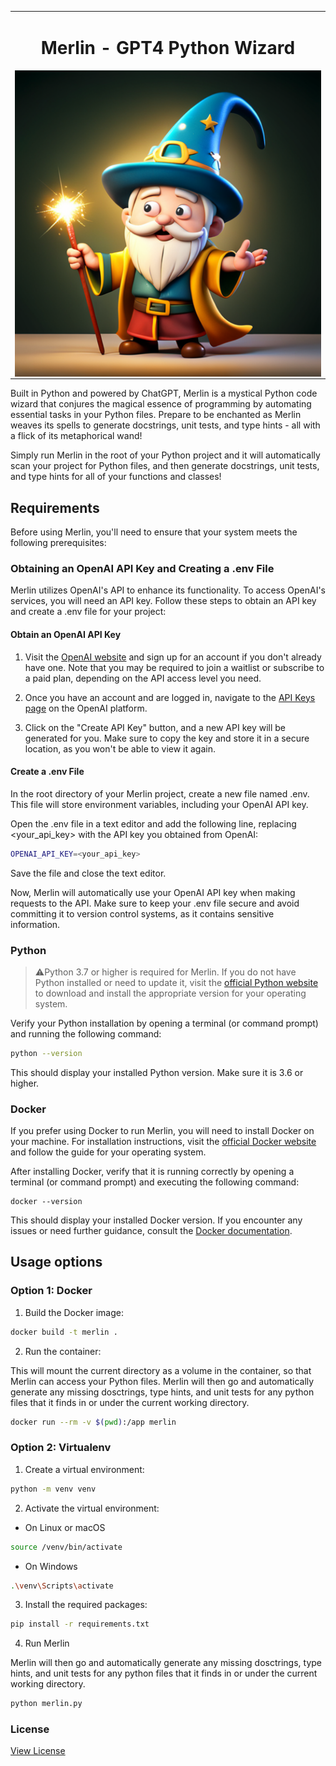 <table align="center"><tr><td align="center" width="9999">
<h1>Merlin - GPT4 Python Wizard</h1>
<img src="merlin.png" align="center" width="1000" alt="Project icon">
</td></tr></table>

<div align="center">

</div>


Built in Python and powered by ChatGPT, Merlin is a mystical Python code wizard that conjures the magical essence of 
programming by automating essential tasks in your Python files. Prepare to be enchanted as Merlin weaves its spells to 
generate docstrings, unit tests, and type hints - all with a flick of its metaphorical wand!

Simply run Merlin in the root of your Python project and it will automatically scan your project for Python files, and 
then generate docstrings, unit tests, and type hints for all of your functions and classes!

## Requirements
Before using Merlin, you'll need to ensure that your system meets the following prerequisites:

### Obtaining an OpenAI API Key and Creating a .env File
Merlin utilizes OpenAI's API to enhance its functionality. To access OpenAI's services, you will need an API key. 
Follow these steps to obtain an API key and create a .env file for your project:

#### Obtain an OpenAI API Key
1. Visit the [OpenAI website](https://openai.com/) and sign up for an account if you don't already have one. 
Note that you may be required to join a waitlist or subscribe to a paid plan, depending on the API access level you need.

2. Once you have an account and are logged in, navigate to the [API Keys page](https://platform.openai.com/account/api-keys) on the OpenAI platform.

3. Click on the "Create API Key" button, and a new API key will be generated for you. Make sure to copy the key and store it in a secure location, as you won't be able to view it again.

#### Create a .env File
In the root directory of your Merlin project, create a new file named .env. This file will store environment variables, 
including your OpenAI API key.

Open the .env file in a text editor and add the following line, replacing <your_api_key> with the API key you obtained 
from OpenAI:

```bash
OPENAI_API_KEY=<your_api_key>
```

Save the file and close the text editor.

Now, Merlin will automatically use your OpenAI API key when making requests to the API. Make sure to keep your .env 
file secure and avoid committing it to version control systems, as it contains sensitive information.

### Python
> ⚠️Python 3.7 or higher is required for Merlin. If you do not have Python installed or need to update it, visit the 
[official Python website](https://www.python.org/downloads/) to download and install the appropriate version for your 
operating system.

Verify your Python installation by opening a terminal (or command prompt) and running the following command:

```bash
python --version
```
This should display your installed Python version. Make sure it is 3.6 or higher.


### Docker
If you prefer using Docker to run Merlin, you will need to install Docker on your machine. For installation 
instructions, visit the [official Docker website](https://docs.docker.com/) and follow the guide for your operating system.

After installing Docker, verify that it is running correctly by opening a terminal (or command prompt) 
and executing the following command:

```
docker --version
```
This should display your installed Docker version. If you encounter any issues or need further guidance, 
consult the [Docker documentation](https://docs.docker.com/).

## Usage options

### Option 1: Docker

1. Build the Docker image:

```bash
docker build -t merlin .
```

2. Run the container:

This will mount the current directory as a volume in the container, so that Merlin can access your Python files.
Merlin will then go and automatically generate any missing dosctrings, type hints, and unit tests for any python files
that it finds in or under the current working directory.
```bash
docker run --rm -v $(pwd):/app merlin
```

### Option 2: Virtualenv

1. Create a virtual environment:
```bash
python -m venv venv
```

2. Activate the virtual environment:
- On Linux or macOS
```bash
source /venv/bin/activate
```
- On Windows
```bash
.\venv\Scripts\activate
```

3. Install the required packages:
```bash
pip install -r requirements.txt
```

4. Run Merlin

Merlin will then go and automatically generate any missing dosctrings, type hints, and unit tests for any python files
that it finds in or under the current working directory.
```bash
python merlin.py
```

### License
[View License](LICENSE.md)
